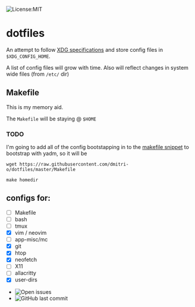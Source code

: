 ![License:MIT](https://img.shields.io/github/license/dmitri-o/dotfiles)
# dotfiles

An attempt to follow [XDG specifications](https://specifications.freedesktop.org/basedir-spec/basedir-spec-latest.html) and store config files in ``$XDG_CONFIG_HOME``.

A list of config files will grow with time. Also will reflect changes in system wide files (from ``/etc/`` dir)

## Makefile
This is my memory aid.

The ``Makefile`` will be staying @ ``$HOME``

### TODO
I'm going to add all of the config bootstapping in to the [makefile snippet](https://github.com/dmitri-o/dotfiles/issues/1#issue-803264396)
to bootstrap with yadm, so it will be

```
wget https://raw.githubusercontent.com/dmitri-o/dotfiles/master/Makefile

make homedir
```


## configs for:

- [ ] Makefile
- [ ] bash
- [ ] tmux
- [x] vim / neovim
- [ ] app-misc/mc
- [x] git
- [x] htop
- [x] neofetch
- [ ] X11
- [ ] allacritty
- [x] user-dirs

* ![Open issues](https://img.shields.io/github/issues-raw/dmitri-o/dotfiles?style=plastic)
* ![GitHub last commit](https://img.shields.io/github/last-commit/dmitri-o/dotfiles)
